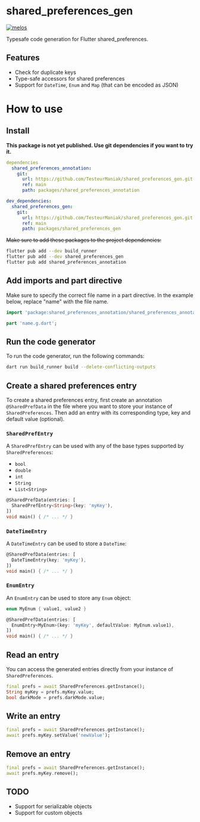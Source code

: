 # shared_preferences_gen

[![melos](https://img.shields.io/badge/maintained%20with-melos-f700ff.svg)](https://github.com/invertase/melos)

Typesafe code generation for Flutter shared_preferences.

## Features

* Check for duplicate keys
* Type-safe accessors for shared preferences
* Support for `DateTime`, `Enum` and `Map` (that can be encoded as JSON)

# How to use

## Install

**This package is not yet published. Use git dependencies if you want to try it.**

```yaml
dependencies
  shared_preferences_annotation:
    git:
      url: https://github.com/TesteurManiak/shared_preferences_gen.git
      ref: main
      path: packages/shared_preferences_annotation

dev_dependencies:
  shared_preferences_gen:
    git:
      url: https://github.com/TesteurManiak/shared_preferences_gen.git
      ref: main
      path: packages/shared_preferences_gen
```

~~Make sure to add these packages to the project dependencies:~~

```sh
flutter pub add --dev build_runner
flutter pub add --dev shared_preferences_gen
flutter pub add shared_preferences_annotation
```

## Add imports and part directive

Make sure to specify the correct file name in a part directive. In the example below, replace "name" with the file name.

```dart
import 'package:shared_preferences_annotation/shared_preferences_annotation.dart';

part 'name.g.dart';
```

## Run the code generator

To run the code generator, run the following commands:

```sh
dart run build_runner build --delete-conflicting-outputs
```

## Create a shared preferences entry

To create a shared preferences entry, first create an annotation `@SharedPrefData` in the file where you want to store your instance of `SharedPreferences`. Then add an entry with its corresponding type, key and default value (optional).

### `SharedPrefEntry`

A `SharedPrefEntry` can be used with any of the base types supported by `SharedPreferences`:

* `bool`
* `double`
* `int`
* `String`
* `List<String>`

```dart
@SharedPrefData(entries: [
  SharedPrefEntry<String>(key: 'myKey'),
])
void main() { /* ... */ }
```

### `DateTimeEntry`

A `DateTimeEntry` can be used to store a `DateTime`:

```dart
@SharedPrefData(entries: [
  DateTimeEntry(key: 'myKey'),
])
void main() { /* ... */ }
```

### `EnumEntry`

An `EnumEntry` can be used to store any `Enum` object:

```dart
enum MyEnum { value1, value2 }

@SharedPrefData(entries: [
  EnumEntry<MyEnum>(key: 'myKey', defaultValue: MyEnum.value1),
])
void main() { /* ... */ }
```

## Read an entry

You can access the generated entries directly from your instance of `SharedPreferences`.

```dart
final prefs = await SharedPreferences.getInstance();
String myKey = prefs.myKey.value;
bool darkMode = prefs.darkMode.value;
```

## Write an entry

```dart
final prefs = await SharedPreferences.getInstance();
await prefs.myKey.setValue('newValue');
```

## Remove an entry

```dart
final prefs = await SharedPreferences.getInstance();
await prefs.myKey.remove();
```

## TODO

* Support for serializable objects
* Support for custom objects